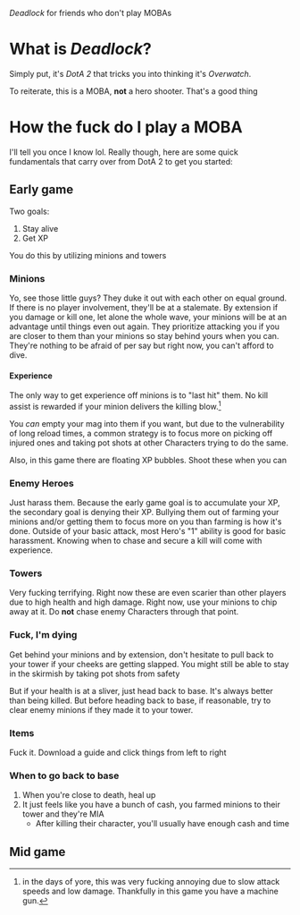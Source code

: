 *Deadlock* for friends who don't play MOBAs

# What is *Deadlock*?
Simply put, it's *DotA 2* that tricks you into thinking it's *Overwatch*. 

To reiterate, this is a MOBA, **not** a hero shooter. That's a good thing

# How the fuck do I play a MOBA
I'll tell you once I know lol. Really though, here are some  quick fundamentals that carry over from DotA 2 to get you started:

## Early game
Two goals:
1. Stay alive
2. Get XP

You do this by utilizing minions and towers

### Minions
Yo, see those little guys? They duke it out with each other on equal ground. If there is no player involvement, they'll be at a stalemate. By extension if you damage or kill one, let alone the whole wave, your minions will be at an advantage until things even out again. They prioritize attacking you if you are closer to them than your minions so stay behind yours when you can. They're nothing to be afraid of per say but right now, you can't afford to dive.

#### Experience
The only way to get experience off minions is to "last hit" them. No kill assist is rewarded if your minion delivers the killing blow.[^1] 

[^1]: in the days of yore, this was very fucking annoying due to slow attack speeds and low damage. Thankfully in this game you have a machine gun.

You *can* empty your mag into them if you want, but due to the vulnerability of long reload times, a common strategy is to focus more on picking off injured ones and taking pot shots at other Characters trying to do the same.

Also, in this game there are floating XP bubbles. Shoot these when you can

### Enemy Heroes
Just harass them. Because the early game goal is to accumulate your XP, the secondary goal is denying their XP. Bullying them out of farming your minions and/or getting them to focus more on you than farming is how it's done. Outside of your basic attack, most Hero's "1" ability is good for basic harassment. Knowing when to chase and secure a kill will come with experience.

### Towers
Very fucking terrifying. Right now these are even scarier than other players due to high health and high damage. Right now, use your minions to chip away at it. Do **not** chase enemy Characters through that point. 

### Fuck, I'm dying
Get behind your minions and by extension, don't hesitate to pull back to your tower if your cheeks are getting slapped. You might still be able to stay in the skirmish by taking pot shots from safety

But if your health is at a sliver, just head back to base. It's always better than being killed. But before heading back to base, if reasonable, try to clear enemy minions if they made it to your tower.

### Items
Fuck it. Download a guide and click things from left to right

### When to go back to base
1. When you're close to death, heal up
2. It just feels like you have a bunch of cash, you farmed minions to their tower and they're MIA
	* After killing their character, you'll usually have enough cash and time

## Mid game
